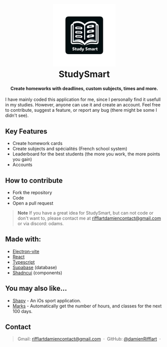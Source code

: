 
<h1 align="center">
  <br>
  <img src="./resources/icon.png" alt="StudySmartIcon" width="200"></a>
  <br>
  StudySmart
  <br>
</h1>

<h4 align="center">Create homeworks with deadlines, custom subjects, times and more.</h4>

I have mainly coded this application for me, since I personally find it usefull in my studies. However, anyone can use it and create an account.
Feel free to contribute, suggest a feature, or report any bug (there might be some I didn't see).

## Key Features

* Create homework cards
* Create subjects and spécialités (French school system)
* Leaderboard for the best students (the more you work, the more points you gain)
* Accounts 

## How to contribute
- Fork the repository
- Code
- Open a pull request

> **Note**
> If you have a great idea for StudySmart, but can not code or don't want to, please contact me at rifflartdamiencontact@gmail.com or via discord: odams.

## Made with:
- [Electron-vite](https://electron-vite.org/)
- [React](https://react.dev/)
- [Typescript](https://www.typescriptlang.org/)
- [Supabase](https://supabase.com/) (database)
- [Shadncui](https://ui.shadcn.com/) (components)

## You may also like...

- [Shapy](https://github.com/damienRifflart/Shapy) - An iOs sport application.
- [Marks](https://github.com/damienRifflart/StudyStats) - Automatically get the number of hours, and classes for the next 100 days.

## Contact

> Gmail: [rifflartdamiencontact@gmail.com](rifflartdamiencontact@gmail.com) &nbsp;&middot;&nbsp;
> GitHub: [@damienRifflart](https://github.com/damienRifflart) &nbsp;&middot;&nbsp;


